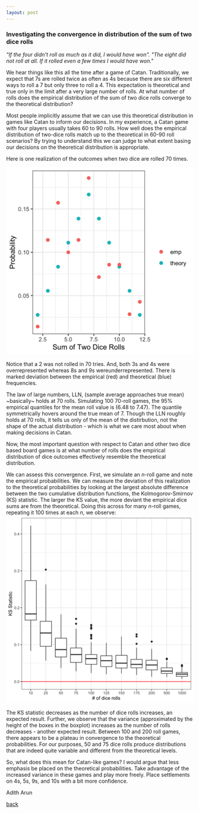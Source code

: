 ```yaml
---
layout: post
---
```


<!--Written Jan 2022. -->


### Investigating the convergence in distribution of the sum of two dice rolls

_"If the four didn't roll as much as it did, I would have won"._ 
_"The eight did not roll at all. If it rolled even a few times I would have won."_  

We hear things like this all the time after a game of Catan. Traditionally, we expect that 7s are rolled twice as often as 4s because there are six different ways to roll a 7 but only three to roll a 4. This expectation is theoretical and true only in the limit after a very large number of rolls. At what number of rolls does the empirical distribution of the sum of two dice rolls converge to the theoretical distribution?  

Most people implicitly assume that we can use this theoretical distribution in games like Catan to inform our decisions. In my experience, a Catan game with four players usually takes 60 to 90 rolls. How well does the empirical distribution of two-dice rolls match up to the theoretical in 60-90 roll scenarios? By trying to understand this we can judge to what extent basing our decisions on the theoretical distribution is appropriate.  

Here is one realization of the outcomes when two dice are rolled 70 times.   

![Realization_Two_Dice_Rolls](./posts_code/catan_dice_instance.png)

Notice that a 2 was not rolled in 70 tries. And, both 3s and 4s were overrepresented whereas 8s and 9s wereunderrepresented. There is marked deviation between the empirical (red) and theoretical (blue) frequencies. 

The law of large numbers, LLN, (sample average approaches true mean) ~basically~ holds at 70 rolls. Simulating 100 70-roll games, the 95% empirical quantiles for the mean roll value is (6.48 to 7.47). The quantile symmetrically hovers around the true mean of 7. Though the LLN roughly holds at 70 rolls, it tells us only of the mean of the distirbution, not the shape of the actual distribution - which is what we care most about when making decisions in Catan.   

Now, the most important question with respect to Catan and other two dice based board games is at what number of rolls does the empirical distribution of dice outcomes effectively resemble the theoretical distribution.

We can assess this convergence. First, we simulate an _n_-roll game and note the empirical probabilities. We can measure the deviation of this realization to the theoretical probabilities by looking at the largest absolute difference between the two cumulative distribution functions, the Kolmogorov-Smirnov (KS) statistic. The larger the KS value, the more deviant the empirical dice sums are from the theoretical. Doing this across for many _n_-roll games, repeating it 100 times at each _n_, we observe: ![KS_Catan](./posts_code/catan_ks.png)

The KS statistic decreases as the number of dice rolls increases, an expected result. Further, we observe that the variance (approximated by the height of the boxes in the boxplot) increases as the number of rolls decreases - another expected result. Between 100 and 200 roll games, there appears to be a plateau in convergence to the theoretical probabilities. For our purposes, 50 and 75 dice rolls produce distributions that are indeed quite variable and different from the theoretical levels.  

So, what does this mean for Catan-like games? I would argue that less emphasis be placed on the theoretical probabilities. Take advantage of the increased variance in these games and play more freely. Place settlements on 4s, 5s, 9s, and 10s with a bit more confidence. 



Adith Arun


[back](./)







